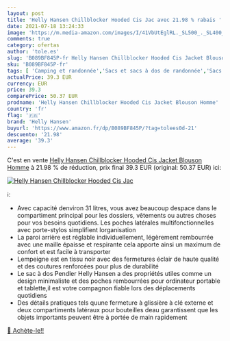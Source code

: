```yaml
---
layout: post
title: 'Helly Hansen Chillblocker Hooded Cis Jac avec 21.98 % rabais '
date: 2021-07-18 13:24:33
image: 'https://m.media-amazon.com/images/I/41VbUtEglRL._SL500_._SL400_.jpg'
comments: true
category: ofertas
author: 'tole.es'
slug: 'B089BF845P-fr Helly Hansen Chillblocker Hooded Cis Jacket Blouson Homme'
sku: 'B089BF845P-fr'
tags: [ 'Camping et randonnée','Sacs et sacs à dos de randonnée','Sacs à dos de randonnée','Sports et Loisirs','Vêtements et équipement de loisirs de plein air','helly hansen', ]
actualPrice: 39.3 EUR
currency: EUR
price: 39.3
comparePrice: 50.37 EUR
prodname: 'Helly Hansen Chillblocker Hooded Cis Jacket Blouson Homme'
country: 'fr'
flag: '🇫🇷'
brand: 'Helly Hansen'
buyurl: 'https://www.amazon.fr/dp/B089BF845P/?tag=tolees0d-21'
descuento: '21.98'
average: '39.3'
---
```


C'est en vente [Helly Hansen Chillblocker Hooded Cis Jacket Blouson Homme](https://www.amazon.fr/dp/B089BF845P/?tag=tolees0d-21)  à  21.98 % de réduction, prix final  39.3 EUR (original: 50.37 EUR) ici:

[![Helly Hansen Chillblocker Hooded Cis Jac](https://m.media-amazon.com/images/I/41VbUtEglRL._SL500_._SL400_.jpg)](https://www.amazon.fr/dp/B089BF845P/?tag=tolees0d-21)

ℹ️:

- Avec capacité denviron 31 litres, vous avez beaucoup despace dans le compartiment principal pour les dossiers, vêtements ou autres choses pour vos besoins quotidiens. Les poches latérales multifonctionnelles avec porte-stylos simplifient lorganisation
- La paroi arrière est réglable individuellement, légèrement rembourrée avec une maille épaisse et respirante cela apporte ainsi un maximum de confort et est facile à transporter
- Lempeigne est en tissu noir avec des fermetures éclair de haute qualité et des coutures renforcées pour plus de durabilité
- Le sac à dos Pendler Helly Hansen a des propriétés utiles comme un design minimaliste et des poches rembourrées pour ordinateur portable et tablette,il est votre compagnon fiable lors des déplacements quotidiens
- Des détails pratiques tels quune fermeture à glissière à clé externe et deux compartiments latéraux pour bouteilles deau garantissent que les objets importants peuvent être à portée de main rapidement

[🛒 Achète-le!!](https://www.amazon.fr/dp/B089BF845P/?tag=tolees0d-21)
